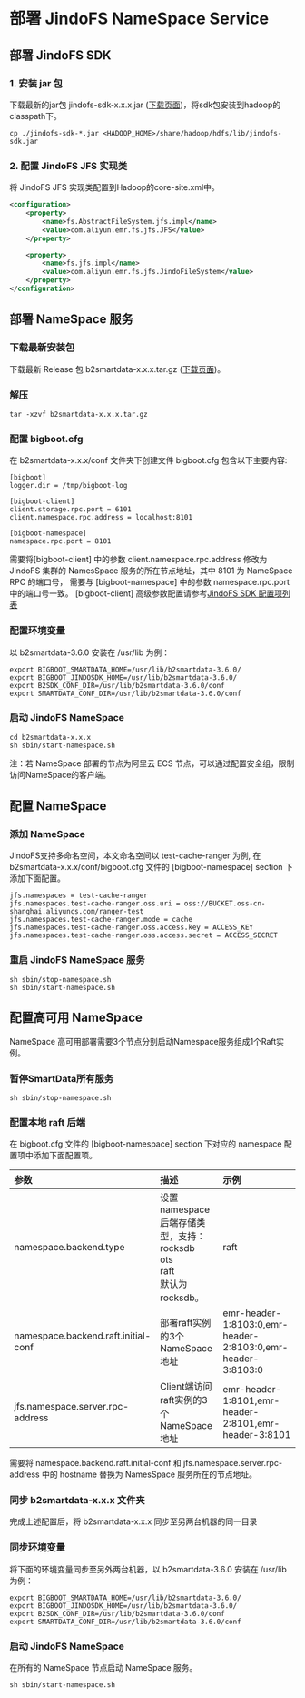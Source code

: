 # 部署 JindoFS NameSpace Service

## 部署 JindoFS SDK
### 1. 安装 jar 包
下载最新的jar包 jindofs-sdk-x.x.x.jar ([下载页面](/docs/jindofs_sdk_download.md))，将sdk包安装到hadoop的classpath下。
```
cp ./jindofs-sdk-*.jar <HADOOP_HOME>/share/hadoop/hdfs/lib/jindofs-sdk.jar
```

### 2. 配置 JindoFS JFS 实现类
将 JindoFS JFS 实现类配置到Hadoop的core-site.xml中。
```xml
<configuration>
    <property>
        <name>fs.AbstractFileSystem.jfs.impl</name>
        <value>com.aliyun.emr.fs.jfs.JFS</value>
    </property>

    <property>
        <name>fs.jfs.impl</name>
        <value>com.aliyun.emr.fs.jfs.JindoFileSystem</value>
    </property>
</configuration>
```

## 部署 NameSpace 服务
### 下载最新安装包

下载最新 Release 包 b2smartdata-x.x.x.tar.gz ([下载页面](/docs/jindofs_sdk_download.md))。

### 解压
```
tar -xzvf b2smartdata-x.x.x.tar.gz
```

### 配置 bigboot.cfg
在 b2smartdata-x.x.x/conf 文件夹下创建文件 bigboot.cfg  包含以下主要内容:
```
[bigboot]
logger.dir = /tmp/bigboot-log

[bigboot-client]
client.storage.rpc.port = 6101
client.namespace.rpc.address = localhost:8101

[bigboot-namespace]
namespace.rpc.port = 8101
```
需要将[bigboot-client] 中的参数 client.namespace.rpc.address 修改为 JindoFS 集群的 NamesSpace 服务的所在节点地址，其中 8101 为 NameSpace RPC 的端口号， 需要与 [bigboot-namespace] 中的参数 namespace.rpc.port 中的端口号一致。
[bigboot-client] 高级参数配置请参考[JindoFS SDK 配置项列表](jindofs_sdk_configuration_list_3_x.md)

### 配置环境变量
以 b2smartdata-3.6.0 安装在 /usr/lib 为例：
```
export BIGBOOT_SMARTDATA_HOME=/usr/lib/b2smartdata-3.6.0/
export BIGBOOT_JINDOSDK_HOME=/usr/lib/b2smartdata-3.6.0/
export B2SDK_CONF_DIR=/usr/lib/b2smartdata-3.6.0/conf
export SMARTDATA_CONF_DIR=/usr/lib/b2smartdata-3.6.0/conf
```

### 启动 JindoFS NameSpace
```
cd b2smartdata-x.x.x
sh sbin/start-namespace.sh
```
注：若 NameSpace 部署的节点为阿里云 ECS 节点，可以通过配置安全组，限制访问NameSpace的客户端。

## 配置 NameSpace
### 添加 NameSpace
JindoFS支持多命名空间，本文命名空间以 test-cache-ranger 为例, 在 b2smartdata-x.x.x/conf/bigboot.cfg 文件的 [bigboot-namespace] section 下添加下面配置。
```
jfs.namespaces = test-cache-ranger
jfs.namespaces.test-cache-ranger.oss.uri = oss://BUCKET.oss-cn-shanghai.aliyuncs.com/ranger-test
jfs.namespaces.test-cache-ranger.mode = cache
jfs.namespaces.test-cache-ranger.oss.access.key = ACCESS_KEY
jfs.namespaces.test-cache-ranger.oss.access.secret = ACCESS_SECRET
```
### 重启 JindoFS NameSpace 服务
```
sh sbin/stop-namespace.sh
sh sbin/start-namespace.sh
```

## 配置高可用 NameSpace
NameSpace 高可用部署需要3个节点分别启动Namespace服务组成1个Raft实例。
### 暂停SmartData所有服务
```
sh sbin/stop-namespace.sh
```
### 配置本地 raft 后端
在 bigboot.cfg 文件的 [bigboot-namespace] section 下对应的 namespace 配置项中添加下面配置项。

| 参数 | 描述 | 示例 |
| :--- | :--- | :--- |
| namespace.backend.type | 设置namespace后端存储类型，支持：<br /> rocksdb <br /> ots <br /> raft <br /> 默认为rocksdb。 | raft |
| namespace.backend.raft.initial-conf | 部署raft实例的3个NameSpace地址 | emr-header-1:8103:0,emr-header-2:8103:0,emr-header-3:8103:0 |
| jfs.namespace.server.rpc-address | Client端访问raft实例的3个NameSpace地址 | emr-header-1:8101,emr-header-2:8101,emr-header-3:8101 |

需要将 namespace.backend.raft.initial-conf 和 jfs.namespace.server.rpc-address 中的 hostname 替换为 NamesSpace 服务所在的节点地址。

### 同步 b2smartdata-x.x.x 文件夹
完成上述配置后，将 b2smartdata-x.x.x 同步至另两台机器的同一目录

### 同步环境变量
将下面的环境变量同步至另外两台机器，以 b2smartdata-3.6.0 安装在 /usr/lib 为例：
```
export BIGBOOT_SMARTDATA_HOME=/usr/lib/b2smartdata-3.6.0/
export BIGBOOT_JINDOSDK_HOME=/usr/lib/b2smartdata-3.6.0/
export B2SDK_CONF_DIR=/usr/lib/b2smartdata-3.6.0/conf
export SMARTDATA_CONF_DIR=/usr/lib/b2smartdata-3.6.0/conf
```
### 启动 JindoFS NameSpace
在所有的 NameSpace 节点启动 NameSpace 服务。
```
sh sbin/start-namespace.sh
```
